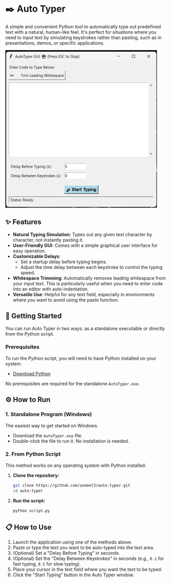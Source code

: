 # ✒️ Auto Typer

A simple and convenient Python tool to automatically type out predefined text with a natural, human-like feel. It's perfect for situations where you need to input text by simulating keystrokes rather than pasting, such as in presentations, demos, or specific applications.

![Auto Typer UI](gui.png)

## ✨ Features

* **Natural Typing Simulation**: Types out any given text character by character, not instantly pasting it.
* **User-Friendly GUI**: Comes with a simple graphical user interface for easy operation.
* **Customizable Delays**:
    * Set a startup delay before typing begins.
    * Adjust the time delay between each keystroke to control the typing speed.
* **Whitespace Trimming**: Automatically removes leading whitespace from your input text. This is particularly useful when you need to enter code into an editor with auto-indentation.
* **Versatile Use**: Helpful for any text field, especially in environments where you want to avoid using the paste function.

## 🚀 Getting Started

You can run Auto Typer in two ways: as a standalone executable or directly from the Python script.

### Prerequisites

To run the Python script, you will need to have Python installed on your system.
* [Download Python](https://www.python.org/downloads/)

No prerequisites are required for the standalone `AutoTyper.exe`.

## ⚙️ How to Run

### 1. Standalone Program (Windows)

The easiest way to get started on Windows.

* Download the `AutoTyper.exe` file.
* Double-click the file to run it. No installation is needed.

### 2. From Python Script

This method works on any operating system with Python installed.

1.  **Clone the repository:**
    ```sh
    git clone https://github.com/asmeet3/auto-typer.git
    cd auto-typer
    ```
2.  **Run the script:**
    ```sh
    python script.py
    ```

## 📋 How to Use

1.  Launch the application using one of the methods above.
2.  Paste or type the text you want to be auto-typed into the text area.
3.  (Optional) Set a "Delay Before Typing" in seconds.
4.  (Optional) Set the "Delay Between Keystrokes" in seconds (e.g., `0.1` for fast typing, `0.5` for slow typing).
5.  Place your cursor in the text field where you want the text to be typed.
6.  Click the "Start Typing" button in the Auto Typer window.
